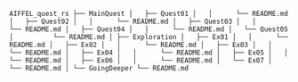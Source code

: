 `
AIFFEL_quest_rs
├── MainQuest
│   ├── Quest01
│   │      └── README.md
│   ├── Quest02
│   │      └── README.md
│   ├── Quest03
│   │      └── README.md
│   ├── Quest04
│   │      └── README.md
│   └── Quest05
│          └── README.md
│
├── Exploration
│   ├── Ex01
│   │      └── README.md
│   ├── Ex02
│   │      └── README.md
│   ├── Ex03
│   │      └── README.md
│   ├── Ex04
│   │      └── README.md
│   ├── Ex05
│   │      └── README.md
│   ├── Ex06
│   │      └── README.md
│   └── Ex07
│          └── README.md
│
└── GoingDeeper
     └── README.md
`

